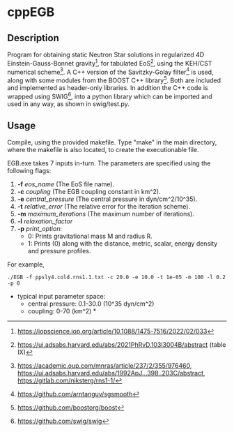 # cppEGB

## Description

Program for obtaining static Neutron Star solutions in regularized 4D Einstein-Gauss-Bonnet gravity[^1], for tabulated EoS[^2], using the KEH/CST numerical scheme[^3].
A C++ version of the Savitzky-Golay filter[^4] is used, along with some modules from the BOOST C++ library[^5]. Both are included and implemented as header-only libraries. In addition the C++ code is wrapped using SWIG[^6], into a python library which can be imported and used in any way, as shown in swig/test.py. 

## Usage

Compile, using the provided makefile. Type "make" in the main directory, where the makefile is also located, to create the executionable file.
   
EGB.exe takes 7 inputs in-turn. The parameters are specified using the following flags:

1. **-f** *eos_name* (The EoS file name).
2. **-c** *coupling* (The EGB coupling constant in km^2).
4. **-e** *central_pressure* (The central pressure in dyn/cm^2/10^35).
5. **-t** *relative_error* (The relative error for the iteration scheme).
6. **-m** *maximum_iterations* (The maximum number of iterations).
7. **-l** *relaxation_factor*
8. **-p** *print_option*:
    -  0: Prints gravitational mass M and radius R.
    -  1: Prints (0) along with the distance, metric, scalar, energy density and pressure profiles.


For example,

```
./EGB -f ppsly4.cold.rns1.1.txt -c 20.0 -e 10.0 -t 1e-05 -m 100 -l 0.2 -p 0
```

* typical input parameter space:
   - central pressure: 0.1-30.0 (10^35 dyn/cm^2)
   - coupling: 0-70 (km^2) *

[^1]:https://iopscience.iop.org/article/10.1088/1475-7516/2022/02/033
[^2]:https://ui.adsabs.harvard.edu/abs/2021PhRvD.103l3004B/abstract (table IX)
[^3]:https://academic.oup.com/mnras/article/237/2/355/976460, https://ui.adsabs.harvard.edu/abs/1992ApJ...398..203C/abstract, https://gitlab.com/niksterg/rns1-1/
[^4]:https://github.com/arntanguy/sgsmooth
[^5]:https://github.com/boostorg/boost
[^6]:https://github.com/swig/swig
